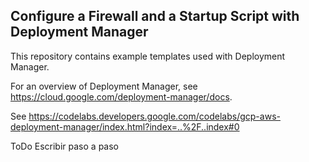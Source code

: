 ## Configure a Firewall and a Startup Script with Deployment Manager

This repository contains example templates used with Deployment Manager.

For an overview of Deployment Manager, see https://cloud.google.com/deployment-manager/docs.

See
https://codelabs.developers.google.com/codelabs/gcp-aws-deployment-manager/index.html?index=..%2F..index#0

ToDo
Escribir paso a paso